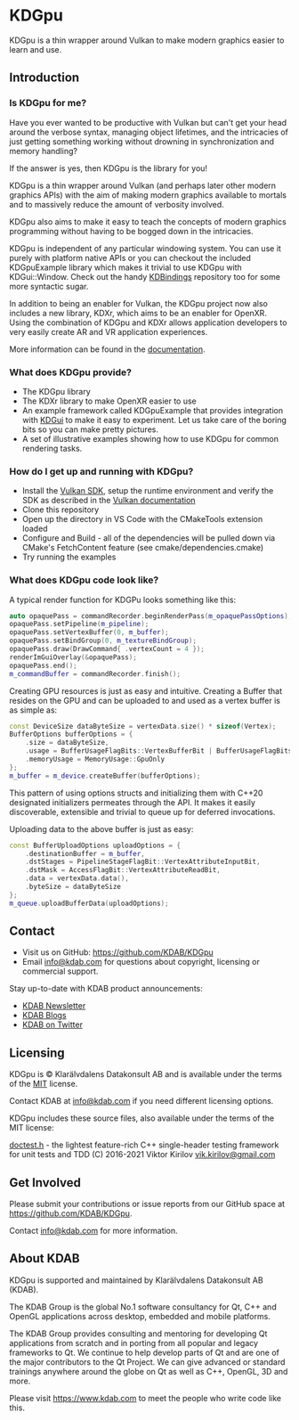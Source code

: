 # KDGpu

KDGpu is a thin wrapper around Vulkan to make modern graphics easier to learn and use.

## Introduction

### Is KDGpu for me?

Have you ever wanted to be productive with Vulkan but can't get your head around the verbose
syntax, managing object lifetimes, and the intricacies of just getting something working without
drowning in synchronization and memory handling?

If the answer is yes, then KDGpu is the library for you!

KDGpu is a thin wrapper around Vulkan (and perhaps later other modern graphics APIs) with
the aim of making modern graphics available to mortals and to massively reduce the amount
of verbosity involved.

KDGpu also aims to make it easy to teach the concepts of modern graphics programming without
having to be bogged down in the intricacies.

KDGpu is independent of any particular windowing system. You can use it purely with platform
native APIs or you can checkout the included KDGpuExample library which makes it trivial to
use KDGpu with KDGui::Window. Check out the handy [KDBindings](https://github.com/KDAB/KDBindings)
repository too for some more syntactic sugar.

In addition to being an enabler for Vulkan, the KDGpu project now also includes a new library,
KDXr, which aims to be an enabler for OpenXR. Using the combination of KDGpu and KDXr allows
application developers to very easily create AR and VR application experiences.

More information can be found in the [documentation](https://docs.kdab.com/toy-renderer/unstable/index.html).

### What does KDGpu provide?

- The KDGpu library
- The KDXr library to make OpenXR easier to use
- An example framework called KDGpuExample that provides integration with [KDGui](https://github.com/KDAB/KDUtils)
  to make it easy to experiment. Let us take care of the boring bits so you can make pretty pictures.
- A set of illustrative examples showing how to use KDGpu for common rendering tasks.

### How do I get up and running with KDGpu?

- Install the [Vulkan SDK](https://vulkan.lunarg.com/), setup the runtime environment and verify the
  SDK as described in the [Vulkan documentation](https://vulkan.lunarg.com/doc/sdk)
- Clone this repository
- Open up the directory in VS Code with the CMakeTools extension loaded
- Configure and Build - all of the dependencies will be pulled down via CMake's FetchContent feature
  (see cmake/dependencies.cmake)
- Try running the examples

### What does KDGpu code look like?

A typical render function for KDGPu looks something like this:

```cpp
auto opaquePass = commandRecorder.beginRenderPass(m_opaquePassOptions);
opaquePass.setPipeline(m_pipeline);
opaquePass.setVertexBuffer(0, m_buffer);
opaquePass.setBindGroup(0, m_textureBindGroup);
opaquePass.draw(DrawCommand{ .vertexCount = 4 });
renderImGuiOverlay(&opaquePass);
opaquePass.end();
m_commandBuffer = commandRecorder.finish();
```

Creating GPU resources is just as easy and intuitive. Creating a Buffer that resides on the GPU
and can be uploaded to and used as a vertex buffer is as simple as:

```cpp
const DeviceSize dataByteSize = vertexData.size() * sizeof(Vertex);
BufferOptions bufferOptions = {
    .size = dataByteSize,
    .usage = BufferUsageFlagBits::VertexBufferBit | BufferUsageFlagBits::TransferDstBit,
    .memoryUsage = MemoryUsage::GpuOnly
};
m_buffer = m_device.createBuffer(bufferOptions);
```

This pattern of using options structs and initializing them with C++20 designated initializers
permeates through the API. It makes it easily discoverable, extensible and trivial to queue up
for deferred invocations.

Uploading data to the above buffer is just as easy:

```cpp
const BufferUploadOptions uploadOptions = {
    .destinationBuffer = m_buffer,
    .dstStages = PipelineStageFlagBit::VertexAttributeInputBit,
    .dstMask = AccessFlagBit::VertexAttributeReadBit,
    .data = vertexData.data(),
    .byteSize = dataByteSize
};
m_queue.uploadBufferData(uploadOptions);
```

## Contact

- Visit us on GitHub: <https://github.com/KDAB/KDGpu>
- Email info@kdab.com for questions about copyright, licensing or commercial support.

Stay up-to-date with KDAB product announcements:

- [KDAB Newsletter](https://news.kdab.com)
- [KDAB Blogs](https://www.kdab.com/category/blogs)
- [KDAB on Twitter](https://twitter.com/KDABQt)

## Licensing

KDGpu is © Klarälvdalens Datakonsult AB and is available under the terms of
the [MIT](https://github.com/KDAB/KDGpu/blob/main/LICENSES/MIT.txt) license.

Contact KDAB at <info@kdab.com> if you need different licensing options.

KDGpu includes these source files, also available under the terms of the MIT license:

[doctest.h](https://github.com/onqtam/doctest) - the lightest feature-rich C++ single-header testing
framework for unit tests and TDD (C) 2016-2021 Viktor Kirilov <vik.kirilov@gmail.com>

## Get Involved

Please submit your contributions or issue reports from our GitHub space at <https://github.com/KDAB/KDGpu>.

Contact <info@kdab.com> for more information.

## About KDAB

KDGpu is supported and maintained by Klarälvdalens Datakonsult AB (KDAB).

The KDAB Group is the global No.1 software consultancy for Qt, C++ and
OpenGL applications across desktop, embedded and mobile platforms.

The KDAB Group provides consulting and mentoring for developing Qt applications
from scratch and in porting from all popular and legacy frameworks to Qt.
We continue to help develop parts of Qt and are one of the major contributors
to the Qt Project. We can give advanced or standard trainings anywhere
around the globe on Qt as well as C++, OpenGL, 3D and more.

Please visit <https://www.kdab.com> to meet the people who write code like this.
